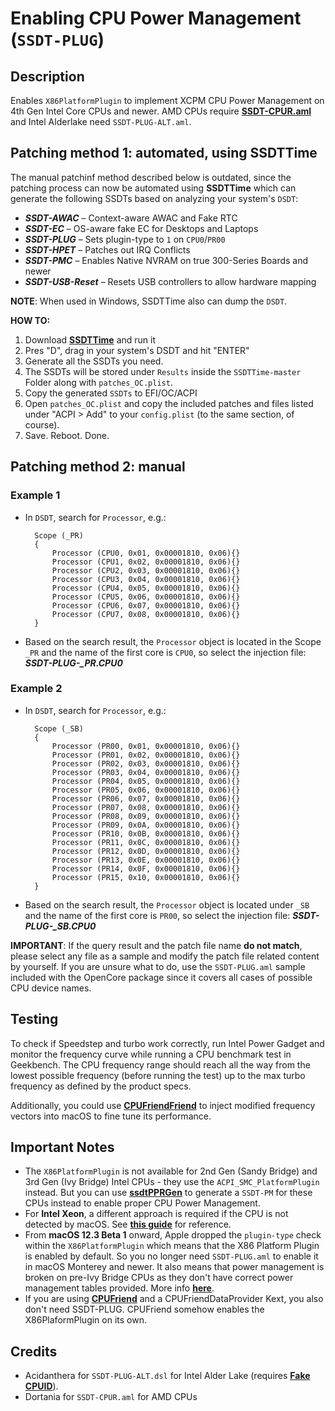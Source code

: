 # Enabling CPU Power Management (`SSDT-PLUG`)

## Description
Enables `X86PlatformPlugin` to implement XCPM CPU Power Management on 4th Gen Intel Core CPUs and newer. AMD CPUs require [**SSDT-CPUR.aml**](https://github.com/dortania/Getting-Started-With-ACPI/blob/master/extra-files/compiled/SSDT-CPUR.aml) and Intel Alderlake need `SSDT-PLUG-ALT.aml`.

## Patching method 1: automated, using SSDTTime
The manual patchinf method described below is outdated, since the patching process can now be automated using **SSDTTime** which can generate the following SSDTs based on analyzing your system's `DSDT`:

* ***SSDT-AWAC*** – Context-aware AWAC and Fake RTC
* ***SSDT-EC*** – OS-aware fake EC for Desktops and Laptops
* ***SSDT-PLUG*** – Sets plugin-type to `1` on `CPU0`/`PR00`
* ***SSDT-HPET*** – Patches out IRQ Conflicts
* ***SSDT-PMC*** – Enables Native NVRAM on true 300-Series Boards and newer
* ***SSDT-USB-Reset*** – Resets USB controllers to allow hardware mapping

**NOTE**: When used in Windows, SSDTTime also can dump the `DSDT`.

**HOW TO:**

1. Download [**SSDTTime**](https://github.com/corpnewt/SSDTTime) and run it
2. Pres "D", drag in your system's DSDT and hit "ENTER"
3. Generate all the SSDTs you need.
4. The SSDTs will be stored under `Results` inside the `SSDTTime-master` Folder along with `patches_OC.plist`.
5. Copy the generated `SSDTs` to EFI/OC/ACPI
6. Open `patches_OC.plist` and copy the included patches and files listed under "ACPI > Add" to your `config.plist` (to the same section, of course).
7. Save. Reboot. Done.

## Patching method 2: manual

### Example 1
- In `DSDT`, search for `Processor`, e.g.:

	```	asl 
      Scope (_PR)
      {
          Processor (CPU0, 0x01, 0x00001810, 0x06){}
          Processor (CPU1, 0x02, 0x00001810, 0x06){}
          Processor (CPU2, 0x03, 0x00001810, 0x06){}
          Processor (CPU3, 0x04, 0x00001810, 0x06){}
          Processor (CPU4, 0x05, 0x00001810, 0x06){}
          Processor (CPU5, 0x06, 0x00001810, 0x06){}
          Processor (CPU6, 0x07, 0x00001810, 0x06){}
          Processor (CPU7, 0x08, 0x00001810, 0x06){}
      }
	```
- Based on the search result, the `Processor` object is located in the Scope `_PR` and the name of the first core is `CPU0`, so select the injection file: ***SSDT-PLUG-_PR.CPU0***

### Example 2
- In `DSDT`, search for `Processor`, e.g.:

	```asl
      Scope (_SB)
      {
          Processor (PR00, 0x01, 0x00001810, 0x06){}
          Processor (PR01, 0x02, 0x00001810, 0x06){}
          Processor (PR02, 0x03, 0x00001810, 0x06){}
          Processor (PR03, 0x04, 0x00001810, 0x06){}
          Processor (PR04, 0x05, 0x00001810, 0x06){}
          Processor (PR05, 0x06, 0x00001810, 0x06){}
          Processor (PR06, 0x07, 0x00001810, 0x06){}
          Processor (PR07, 0x08, 0x00001810, 0x06){}
          Processor (PR08, 0x09, 0x00001810, 0x06){}
          Processor (PR09, 0x0A, 0x00001810, 0x06){}
          Processor (PR10, 0x0B, 0x00001810, 0x06){}
          Processor (PR11, 0x0C, 0x00001810, 0x06){}
          Processor (PR12, 0x0D, 0x00001810, 0x06){}
          Processor (PR13, 0x0E, 0x00001810, 0x06){}
          Processor (PR14, 0x0F, 0x00001810, 0x06){}
          Processor (PR15, 0x10, 0x00001810, 0x06){}
      }
	```
- Based on the search result, the `Processor` object is located under `_SB` and the name of the first core is `PR00`, so select the injection file: ***SSDT-PLUG-_SB.CPU0***

**IMPORTANT**: If the query result and the patch file name **do not match**, please select any file as a sample and modify the patch file related content by yourself. If you are unsure what to do, use the `SSDT-PLUG.aml` sample included with the OpenCore package since it covers all cases of possible CPU device names.

## Testing
To check if Speedstep and turbo work correctly, run Intel Power Gadget and monitor the frequency curve while running a CPU benchmark test in Geekbench. The CPU frequency range should reach all the way from the lowest possible frequency (before running the test) up to the max turbo frequency as defined by the product specs.

Additionally, you could use [**CPUFriendFriend**](https://github.com/corpnewt/CPUFriendFriend) to inject modified frequency vectors into macOS to fine tune its performance.

## Important Notes
- The `X86PlatformPlugin` is not available for 2nd Gen (Sandy Bridge) and 3rd Gen (Ivy Bridge) Intel CPUs - they use the `ACPI_SMC_PlatformPlugin` instead. But you can use [**ssdtPPRGen**](https://github.com/Piker-Alpha/ssdtPRGen.sh) to generate a `SSDT-PM` for these CPUs instead to enable proper CPU Power Management.
- For **Intel Xeon**, a different approach is required if the CPU is not detected by macOS. See [**this guide**](https://www.insanelymac.com/forum/topic/349526-cpu-wrapping-ssdt-cpu-wrap-ssdt-cpur-acpi0007/) for reference.
- From **macOS 12.3 Beta 1** onward, Apple dropped the `plugin-type` check within the `X86PlatformPlugin` which means that the X86 Platform Plugin is enabled by default. So you  no longer need `SSDT-PLUG.aml` to enable it in macOS Monterey and newer. It also means that power management is broken on pre-Ivy Bridge CPUs as they don't have correct power management tables provided. More info [**here**](https://github.com/acidanthera/bugtracker/issues/2013).
- If you are using [**CPUFriend**](https://github.com/acidanthera/CPUFriend) and a CPUFriendDataProvider Kext, you also don't need SSDT-PLUG. CPUFriend somehow enables the X86PlaformPlugin on its own.

## Credits
- Acidanthera for `SSDT-PLUG-ALT.dsl` for Intel Alder Lake (requires [**Fake CPUID**](https://chriswayg.gitbook.io/opencore-visual-beginners-guide/advanced-topics/using-alder-lake#kernel-greater-than-emulate)).
- Dortania for `SSDT-CPUR.aml` for AMD CPUs

